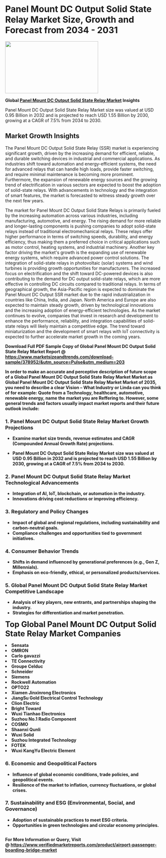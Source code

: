 <H1>Panel Mount DC Output Solid State Relay Market Size, Growth and Forecast from 2034 - 2031</H1><img class="aligncenter size-medium wp-image-584254" src="https://thirdeyenews.in/wp-content/uploads/2034/09/Global-Market-Research-300x168.jpeg" alt="" width="300" height="168" /><p><strong>Global&nbsp;<a href="https://www.marketsizeandtrends.com/download-sample/378952/&amp;utm_source=Pulse&amp;utm_medium=203">Panel Mount DC Output Solid State Relay Market</a> Insights</strong></p><p>Panel Mount DC Output Solid State Relay Market size was valued at USD 0.95 Billion in 2032 and is projected to reach USD 1.55 Billion by 2030, growing at a CAGR of 7.5% from 2034 to 2030.</p><p><h2>Market Growth Insights</h2> <p>The Panel Mount DC Output Solid State Relay (SSR) market is experiencing significant growth, driven by the increasing demand for efficient, reliable, and durable switching devices in industrial and commercial applications. As industries shift toward automation and energy-efficient systems, the need for advanced relays that can handle high loads, provide faster switching, and require minimal maintenance is becoming more prominent. Furthermore, the expansion of renewable energy sources and the growing trend of electrification in various sectors are expected to boost the adoption of solid-state relays. With advancements in technology and the integration of smart features, the market is forecasted to witness steady growth over the next few years.</p> <p><strong></strong></p> <p>The market for Panel Mount DC Output Solid State Relays is primarily fueled by the increasing automation across various industries, including manufacturing, automotive, and energy. The rising demand for more reliable and longer-lasting components is pushing companies to adopt solid-state relays instead of traditional electromechanical relays. These relays offer higher performance in terms of switching speeds, durability, and energy efficiency, thus making them a preferred choice in critical applications such as motor control, heating systems, and industrial machinery. Another key factor driving the market's growth is the expanding use of renewable energy systems, which require advanced power control solutions. The integration of solid-state relays in photovoltaic (solar) systems and wind turbines is providing growth opportunities for manufacturers. The increased focus on electrification and the shift toward DC-powered devices is also contributing to the demand for DC output solid-state relays, which are more effective in controlling DC circuits compared to traditional relays. In terms of geographical growth, the Asia-Pacific region is expected to dominate the Panel Mount DC Output SSR market due to the rapid industrialization in countries like China, India, and Japan. North America and Europe are also expected to maintain steady growth, driven by technological innovations and the increasing adoption of energy-efficient technologies. As the market continues to evolve, companies that invest in research and development to enhance the performance, reliability, and integration capabilities of solid-state relays will likely maintain a competitive edge. The trend toward miniaturization and the development of smart relays with IoT connectivity is expected to further accelerate market growth in the coming years.</p> <p><strong></p><p><span class=""><strong>Download Full PDF Sample Copy of Global Panel Mount DC Output Solid State Relay Market Report</strong> @ <a href="https://www.marketsizeandtrends.com/download-sample/378952/&amp;utm_source=Pulse&amp;utm_medium=203" target="_blank">https://www.marketsizeandtrends.com/download-sample/378952/&amp;utm_source=Pulse&amp;utm_medium=203</a></span></p><p>In order to make an accurate and perceptive description of future scope of a Global&nbsp;Panel Mount DC Output Solid State Relay Market Market as Global&nbsp;Panel Mount DC Output Solid State Relay Market Market of 2035, you need to describe a clear Vision &ndash; What Industry or Linda can you think of for example: Quote from a Technology, healthcare, automotive, renewable energy, name the market you are Reffering to. However, some general trends and factors usually impact market reports and their future outlook include:</p><h3>1.&nbsp;<strong>Panel Mount DC Output Solid State Relay Market Growth Projections</strong></h3><ul><li>Examine market size trends, revenue estimates and CAGR (Compounded Annual Growth Rate) projections.</li><li><p>Panel Mount DC Output Solid State Relay Market size was valued at USD 0.95 Billion in 2032 and is projected to reach USD 1.55 Billion by 2030, growing at a CAGR of 7.5% from 2034 to 2030.</p></li></ul><h3>2.&nbsp;<strong>Panel Mount DC Output Solid State Relay Market Technological Advancements</strong></h3><ul><li>Integration of AI, IoT, blockchain, or automation in the industry.</li><li>Innovations driving cost reductions or improving efficiency.</li></ul><h3>3.&nbsp;<strong>Regulatory and Policy Changes</strong></h3><ul><li>Impact of global and regional regulations, including sustainability and carbon-neutral goals.</li><li>Compliance challenges and opportunities tied to government initiatives.</li></ul><h3>4.&nbsp;<strong>Consumer Behavior Trends</strong></h3><ul><li>Shifts in demand influenced by generational preferences (e.g., Gen Z, Millennials).</li><li>Emphasis on eco-friendly, ethical, or personalized products/services.</li></ul><h3>5.&nbsp;<strong>Global Panel Mount DC Output Solid State Relay Market Competitive Landscape</strong></h3><ul><li>Analysis of key players, new entrants, and partnerships shaping the industry.</li><li>Strategies for differentiation and market penetration.</li></ul><p data-pm-slice="1 1 []"><span style="color: inherit; font-family: inherit; font-size: 25px;">Top Global Panel Mount DC Output Solid State Relay Market Companies</span></p><div class="" data-test-id=""><p><li>Sensata</li><li> OMRON</li><li> Carlo gavazzi</li><li> TE Connectivity</li><li> Groupe Celduc</li><li> Schneider</li><li> Siemens</li><li> Rockwell Automation</li><li> OPTO22</li><li> Xiamen Jinxinrong Electronics</li><li> JiangSu Gold Electrical Control Technology</li><li> Clion Electric</li><li> Bright Toward</li><li> Wuxi Tianhao Electronics</li><li> Suzhou No.1 Radio Component</li><li> COSMO</li><li> Shaanxi Qunli</li><li> Wuxi Solid</li><li> Suzhou Integrated Technology</li><li> FOTEK</li><li> Wuxi KangYu Electric Element</li></p></div><h3>6.&nbsp;<strong>Economic and Geopolitical Factors</strong></h3><ul><li>Influence of global economic conditions, trade policies, and geopolitical events.</li><li>Resilience of the market to inflation, currency fluctuations, or global crises.</li></ul><h3>7.&nbsp;<strong>Sustainability and ESG (Environmental, Social, and Governance)</strong></h3><ul><li>Adoption of sustainable practices to meet ESG criteria.</li><li>Opportunities in green technologies and circular economy principles.</li></ul><h2><strong style="font-size: 14px;">For More Information or Query, Visit @&nbsp;</strong><a style="background-color: #ffffff; font-size: 14px;" href="https://www.marketsizeandtrends.com/report/panel-mount-dc-output-solid-state-relay-market/" target="_blank">https://www.verifiedmarketreports.com/product/airport-passenger-boarding-bridge-market</a></h2>
